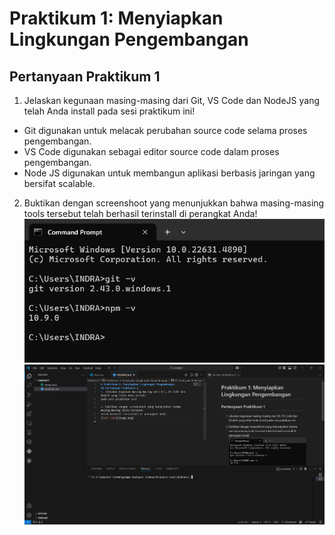# Praktikum 1: Menyiapkan Lingkungan Pengembangan 
## Pertanyaan Praktikum 1 
1. Jelaskan kegunaan masing-masing dari Git, VS Code dan NodeJS yang telah Anda install 
pada sesi praktikum ini! 

- Git digunakan untuk melacak perubahan source code selama proses pengembangan.
- VS Code digunakan sebagai editor source code dalam proses pengembangan.
- Node JS digunakan untuk membangun aplikasi berbasis jaringan yang bersifat scalable.

2. Buktikan dengan screenshoot yang menunjukkan bahwa masing-masing tools tersebut 
telah berhasil terinstall di perangkat Anda!
![alt text](image.png)
![alt text](image-1.png)

